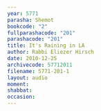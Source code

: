 ```yaml
---
year: 5771
parasha: Shemot
bookcode: "2"
fullparashacode: "201"
parashacode: "201"
title: It's Raining in LA
author: Rabbi Eliezer Hirsch
date: 2010-12-25
archivecode: 57712011
filename: 5771-201-1
layout: audio
moment: 
shabbat: 
occasion: 
---
```

